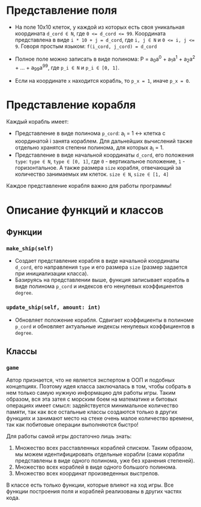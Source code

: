 # Представление поля

- На поле 10x10 клеток, у каждой из которых есть своя уникальная координата `d_cord ∈ N`, где `0 <= d_cord <= 99`. 
  Координата представлена в виде `i * 10 + j = d_cord`, где `i, j ∈ N` и `0 <= i, j <= 9`. Говоря простым языком: `f(i_cord, j_cord) = d_cord`

- Полное поле можно записать в виде полинома: P = a<sub>0</sub>a<sup>0</sup> + a<sub>1</sub>a<sup>1</sup> + a<sub>2</sub>a<sup>2</sup> + ... + a<sub>99</sub>a<sup>99</sup>, где `p_i ∈ N` и `p_i ∈ [0, 1]`.

- Если на координате `x` находится корабль, то `p_x = 1`, иначе `p_x = 0`.

# Представление корабля

Каждый корабль имеет:

- Представление в виде полинома `p_cord`: a<sub>i</sub> = 1 ↔ клетка с координатой i занята кораблем. Для дальнейших вычислений также отдельно хранятся степени полинома, для которых a<sub>i</sub> = 1.
- Представление в виде начальной координаты `d_cord`, его положения `type`: `type ∈ N`, `type ∈ [0, 1]`, где `0` - вертикальное положение, `1` - горизонтальное. А также размера `size` корабля, отвечающий за количество занимаемых им клеток. `size ∈ N`, `size ∈ [1, 4]`

Каждое представление корабля важно для работы программы!

# Описание функций и классов

## Функции

### `make_ship(self)`
- Создает представление корабля в виде начальной координаты `d_cord`, его направления `type` и его размера `size` (размер задается при инициализации класса).
- Базируясь на представлении выше, функция записывает корабль в виде полинома `p_cord` и индексов его ненулевых коэффициентов `degree`.

### `update_ship(self, amount: int)`
- Обновляет положение корабля. Сдвигает коэффициенты в полиноме `p_cord` и обновляет актуальные индексы ненулевых коэффициентов в `degree`.

## Классы

### `game`
Автор признается, что не является экспертом в ООП и подобных концепциях. Поэтому идея класса заключалась в том, чтобы собрать в нем только самую нужную информацию для работы игры. Таким образом, вся эта затея с морским боем на математике и битовых операциях имеет смысл: задействуется минимальное количество памяти, так как все остальные классы создаются только в других функциях и занимают место на стеке очень малое количество времени, так как побитовые операции выполняются быстро!

Для работы самой игры достаточно лишь знать:
1. Множество всех расставленных кораблей списком. Таким образом, мы можем идентифицировать отдельные корабли (сами корабли представлены в виде одного полинома, уже без хранения степеней).
2. Множество всех кораблей в виде одного большого полинома.
3. Множество всех координат произведенных выстрелов.

В классе есть только функции, которые влияют на ход игры. Все функции построения поля и кораблей реализованы в других частях кода.




